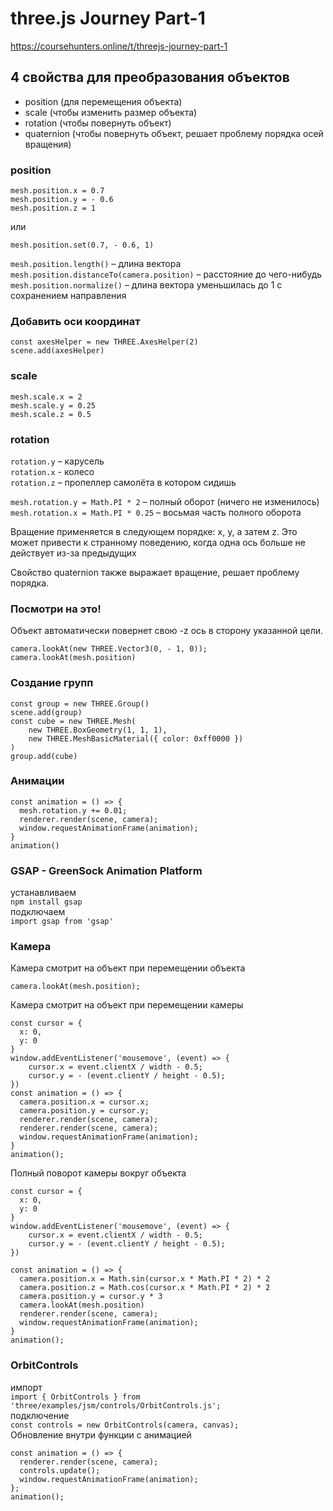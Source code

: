 # three.js Journey Part-1
https://coursehunters.online/t/threejs-journey-part-1

## 4 свойства для преобразования объектов
- position (для перемещения объекта)
- scale (чтобы изменить размер объекта)
- rotation (чтобы повернуть объект)
- quaternion (чтобы повернуть объект, решает проблему порядка осей вращения)

### position

```
mesh.position.x = 0.7
mesh.position.y = - 0.6
mesh.position.z = 1
```
или
```
mesh.position.set(0.7, - 0.6, 1)
```

`mesh.position.length()` – длина вектора  
`mesh.position.distanceTo(camera.position)` – расстояние до чего-нибудь  
`mesh.position.normalize()` – длина вектора уменьшилась до 1 с сохранением направления

### Добавить оси координат
```
const axesHelper = new THREE.AxesHelper(2)
scene.add(axesHelper)
```

### scale
```
mesh.scale.x = 2
mesh.scale.y = 0.25
mesh.scale.z = 0.5
```

### rotation
`rotation.y` – карусель  
`rotation.x` - колесо  
`rotation.z` – пропеллер самолёта в котором сидишь

`mesh.rotation.y = Math.PI * 2` – полный оборот (ничего не изменилось)  
`mesh.rotation.x = Math.PI * 0.25` – восьмая часть полного оборота  

Вращение применяется в следующем порядке: x, y, а затем z. Это может привести к странному поведению, когда одна ось больше не действует из-за предыдущих

Свойство quaternion также выражает вращение, решает проблему порядка.

### Посмотри на это!
Объект автоматически повернет свою -z ось в сторону указанной цели.
```
camera.lookAt(new THREE.Vector3(0, - 1, 0));
camera.lookAt(mesh.position)
```

### Создание групп
```
const group = new THREE.Group()
scene.add(group)
const cube = new THREE.Mesh(
    new THREE.BoxGeometry(1, 1, 1),
    new THREE.MeshBasicMaterial({ color: 0xff0000 })
)
group.add(cube)
```

### Анимации
```
const animation = () => {
  mesh.rotation.y += 0.01;
  renderer.render(scene, camera);
  window.requestAnimationFrame(animation);
}
animation()
```

### GSAP - GreenSock Animation Platform
устанавливаем  
`npm install gsap`  
подключаем  
`import gsap from 'gsap'`

### Камера
Камера смотрит на объект при перемещении объекта
```
camera.lookAt(mesh.position);
```

Камера смотрит на объект при перемещении камеры  
```
const cursor = {
  x: 0,
  y: 0
}
window.addEventListener('mousemove', (event) => {
    cursor.x = event.clientX / width - 0.5;
    cursor.y = - (event.clientY / height - 0.5);
})
const animation = () => {
  camera.position.x = cursor.x;
  camera.position.y = cursor.y;
  renderer.render(scene, camera);
  renderer.render(scene, camera);
  window.requestAnimationFrame(animation);
}
animation();
```

Полный поворот камеры вокруг объекта
```
const cursor = {
  x: 0,
  y: 0
}
window.addEventListener('mousemove', (event) => {
    cursor.x = event.clientX / width - 0.5;
    cursor.y = - (event.clientY / height - 0.5);
})

const animation = () => {
  camera.position.x = Math.sin(cursor.x * Math.PI * 2) * 2
  camera.position.z = Math.cos(cursor.x * Math.PI * 2) * 2
  camera.position.y = cursor.y * 3
  camera.lookAt(mesh.position)
  renderer.render(scene, camera);
  window.requestAnimationFrame(animation);
}
animation();
```

### OrbitControls
импорт  
`import { OrbitControls } from 'three/examples/jsm/controls/OrbitControls.js';`  
подключение  
`const controls = new OrbitControls(camera, canvas);`  
Обновление внутри функции с анимацией
```
const animation = () => {
  renderer.render(scene, camera);
  controls.update();
  window.requestAnimationFrame(animation);
};
animation();
```